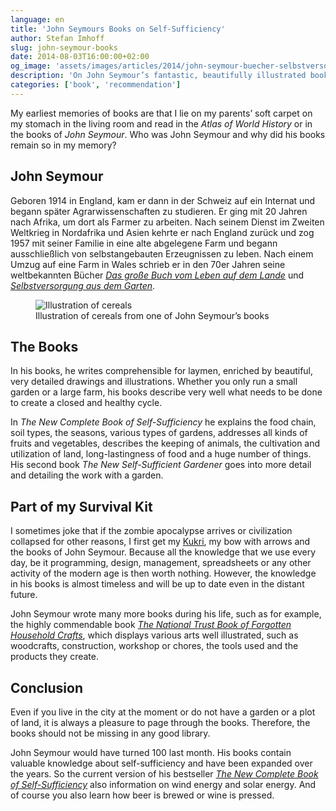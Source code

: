 ```yaml
---
language: en
title: 'John Seymours Books on Self-Sufficiency'
author: Stefan Imhoff
slug: john-seymour-books
date: 2014-08-03T16:00:00+02:00
og_image: 'assets/images/articles/2014/john-seymour-buecher-selbstversorgung/john-seymour-illustration.jpg'
description: 'On John Seymour’s fantastic, beautifully illustrated books on self-sufficiency, agriculture and crafts. The optimal equipment for an upcoming zombie apocalypse.'
categories: ['book', 'recommendation']
---
```


My earliest memories of books are that I lie on my parents’ soft carpet on my stomach in the living room and read in the <cite>Atlas of World History</cite> or in the books of _John Seymour_. Who was John Seymour and why did his books remain so in my memory?

## John Seymour

Geboren 1914 in England, kam er dann in der Schweiz auf ein Internat und begann später Agrarwissenschaften zu studieren. Er ging mit 20 Jahren nach Afrika, um dort als Farmer zu arbeiten. Nach seinem Dienst im Zweiten Weltkrieg in Nordafrika und Asien kehrte er nach England zurück und zog 1957 mit seiner Familie in eine alte abgelegene Farm und begann ausschließlich von selbstangebauten Erzeugnissen zu leben. Nach einem Umzug auf eine Farm in Wales schrieb er in den 70er Jahren seine weltbekannten Bücher <cite><a href="http://www.amazon.de/gp/product/3831015775?ie=UTF8&tag=kogakurede-21&linkCode=as2&camp=1638&creative=6742&creativeASIN=3831015775">Das große Buch vom Leben auf dem Lande</a></cite> und <cite><a href="http://www.amazon.de/gp/product/3783161452?ie=UTF8&tag=kogakurede-21&linkCode=as2&camp=1638&creative=6742&creativeASIN=3783161452">Selbstversorgung aus dem Garten</a></cite>.

<figure class="image-figure">
  <img src="/assets/images/articles/2014/john-seymour-books/john-seymour-illustration.jpg" alt="Illustration of cereals">
  <figcaption>
  Illustration of cereals from one of John Seymour’s books
  </figcaption>
</figure>

## The Books

In his books, he writes comprehensible for laymen, enriched by beautiful, very detailed drawings and illustrations. Whether you only run a small garden or a large farm, his books describe very well what needs to be done to create a closed and healthy cycle.

In _The New Complete Book of Self-Sufficiency_ he explains the food chain, soil types, the seasons, various types of gardens, addresses all kinds of fruits and vegetables, describes the keeping of animals, the cultivation and utilization of land, long-lastingness of food and a huge number of things. His second book _The New Self-Sufficient Gardener_ goes into more detail and detailing the work with a garden.

## Part of my Survival Kit

I sometimes joke that if the zombie apocalypse arrives or civilization collapsed for other reasons, I first get my [Kukri](https://en.wikipedia.org/wiki/Khukuri), my bow with arrows and the books of John Seymour. Because all the knowledge that we use every day, be it programming, design, management, spreadsheets or any other activity of the modern age is then worth nothing. However, the knowledge in his books is almost timeless and will be up to date even in the distant future.

John Seymour wrote many more books during his life, such as for example, the highly commendable book <cite><a href="http://www.amazon.de/gp/product/0863181740?ie=UTF8&tag=kogakurede-21&linkCode=as2&camp=1638&creative=6742&creativeASIN=0863181740">The National Trust Book of Forgotten Household Crafts</a></cite>, which displays various arts well illustrated, such as woodcrafts, construction, workshop or chores, the tools used and the products they create.

## Conclusion

Even if you live in the city at the moment or do not have a garden or a plot of land, it is always a pleasure to page through the books. Therefore, the books should not be missing in any good library.

John Seymour would have turned 100 last month. His books contain valuable knowledge about self-sufficiency and have been expanded over the years. So the current version of his bestseller <cite><a href="http://www.amazon.de/gp/product/1405345101?ie=UTF8&tag=kogakurede-21&linkCode=as2&camp=1638&creative=6742&creativeASIN=1405345101">The New Complete Book of Self-Sufficiency</a></cite> also information on wind energy and solar energy. And of course you also learn how beer is brewed or wine is pressed.
